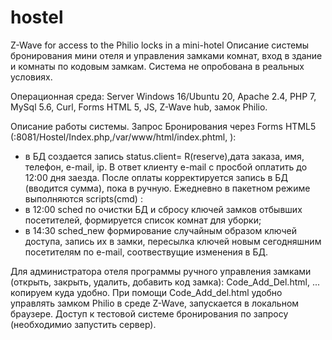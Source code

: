 # hostel
Z-Wave for access to the Philio locks in a mini-hotel 
			 Описание системы бронирования мини отеля и управления замками комнат, вход в здание и комнаты по кодовым замкам. Система не опробована в реальных условиях.

Операционная среда:
Server Windows 16/Ubuntu 20, Apache 2.4, PHP 7, MySql 5.6, Curl, Forms HTML 5, JS, Z-Wave hub, замок Philio.

Описание работы системы.
Запрос Бронирования через Forms HTML5 (:8081/Hostel/Index.php,/var/www/html/index.phtml, ):
-  в БД создается запись status.client= R(reserve),дата заказа, имя, телефон, e-mail, ip.
В ответ клиенту  e-mail с просбой оплатить до 12:00 дня заезда. 
После оплаты корректируется запись в БД (вводится сумма), пока в ручную.
Ежедневно в пакетном режиме выполняются  scripts(cmd) :
- в 12:00 sched по очистки БД и сбросу ключей замков отбывших посетителей, формируется список комнат для уборки;
- в 14:30 sched_new формирование случайным образом ключей доступа, запись их в замки, пересылка ключей новым сегодняшним посетителям по e-mail, соотвествущие изменения в БД.



Для администратора отеля программы ручного управления замками (открыть, закрыть, удалить, добавить код замка): 
Code_Add_Del.html, ... копируем куда удобно.
При помощи Code_Add_del.html удобно управлять замком Philio в среде Z-Wave, запускается в локальном браузере.
Доступ к тестовой системе бронирования по запросу (необходимио запустить сервер).
